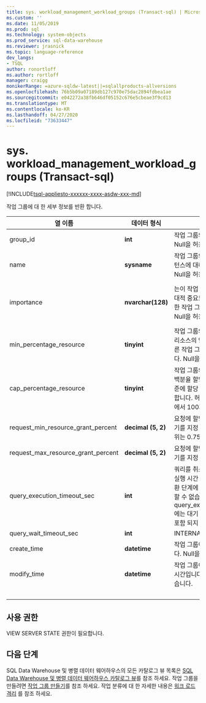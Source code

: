 ```yaml
---
title: sys. workload_management_workload_groups (Transact-sql) | Microsoft Docs
ms.custom: ''
ms.date: 11/05/2019
ms.prod: sql
ms.technology: system-objects
ms.prod_service: sql-data-warehouse
ms.reviewer: jrasnick
ms.topic: language-reference
dev_langs:
- TSQL
author: ronortloff
ms.author: rortloff
manager: craigg
monikerRange: =azure-sqldw-latest||=sqlallproducts-allversions
ms.openlocfilehash: 76b5b09a07189db127c970e75dac2894fdbea1ae
ms.sourcegitcommit: e042272a38fb646df05152c676e5cbeae3f9cd13
ms.translationtype: MT
ms.contentlocale: ko-KR
ms.lasthandoff: 04/27/2020
ms.locfileid: "73633447"
---
```

# <a name="sysworkload_management_workload_groups-transact-sql"></a>sys. workload_management_workload_groups (Transact-sql)

[!INCLUDE[tsql-appliesto-xxxxxx-xxxx-asdw-xxx-md](../../includes/tsql-appliesto-xxxxxx-xxxx-asdw-xxx-md.md)]

 작업 그룹에 대 한 세부 정보를 반환 합니다.  
  
|열 이름|데이터 형식|Description|범위|  
|-----------------|---------------|-----------------|-----------|
|group_id|**int**|작업 그룹의 고유한 ID입니다. Null을 허용하지 않습니다.||
|name|**sysname**|작업 그룹의 이름입니다. 는 인스턴스에 대해 고유 해야 합니다.  Null을 허용하지 않습니다.||
|importance|**nvarchar(128)**|는이 작업 그룹의 요청에 대 한 상대적 중요도와 공유 리소스에 대 한 작업 그룹 전체에 해당 합니다. Null을 허용하지 않습니다.|낮음, below_normal, 보통 (기본값), above_normal, 높음||
|min_percentage_resource|**tinyint**|작업 그룹의 요청에 대해 보장 된 리소스의 양입니다. 리소스는 다른 작업 그룹과 공유 되지 않습니다. Null을 허용하지 않습니다.||
|cap_percentage_resource|**tinyint**|작업 그룹의 요청에 대 한 리소스 백분율 할당의 하드 캡. 지정 된 수준에 할당 된 최대 리소스를 제한 합니다. 허용되는 값의 범위는 1에서 100까지입니다.||
|request_min_resource_grant_percent|**decimal (5, 2)**|요청에 할당 된 리소스의 최소 크기를 지정 합니다. 허용 되는 값 범위는 0.75에서 100 까지입니다.||
|request_max_resource_grant_percent |**decimal (5, 2)**|요청에 할당 된 리소스의 최대 크기를 지정 합니다.||
|query_execution_timeout_sec|**int**|쿼리를 취소 하기 전에 허용 되는 실행 시간 (초)입니다.  실행의 반환 단계에 도달 하면 쿼리를 취소할 수 없습니다.  query_execution_timeout_sec에는 대기 하는 데 소요 된 시간이 포함 되지 않습니다.|
|query_wait_timeout_sec|**int**|INTERNAL||
|create_time|**datetime**|작업 그룹이 만들어진 시간입니다. Null을 허용하지 않습니다.||
modify_time|**datetime**|작업 그룹이 마지막으로 수정 된 시간입니다. Null을 허용하지 않습니다.||
|&nbsp;||||
  
## <a name="permissions"></a>사용 권한

VIEW SERVER STATE 권한이 필요합니다.

## <a name="next-steps"></a>다음 단계

 SQL Data Warehouse 및 병렬 데이터 웨어하우스의 모든 카탈로그 뷰 목록은 [SQL Data Warehouse 및 병렬 데이터 웨어하우스 카탈로그 뷰](../../relational-databases/system-catalog-views/sql-data-warehouse-and-parallel-data-warehouse-catalog-views.md)를 참조 하세요. 작업 그룹을 만들려면 [작업 그룹 만들기](../../t-sql/statements/create-workload-group-transact-sql.md)를 참조 하세요. 작업 분류에 대 한 자세한 내용은 [워크 로드 격리](/azure/sql-data-warehouse/sql-data-warehouse-workload-isolation) 를 참조 하세요.
